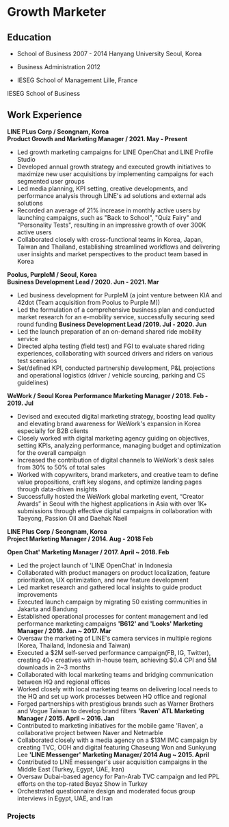 # Growth Marketer

## Education
- School of Business 2007 - 2014 Hanyang University Seoul, Korea

- Business Administration 2012
- IESEG School of Management Lille, France

IESEG School of Business

## Work Experience
**LINE PLus Corp / Seongnam, Korea**  
**Product Growth and Marketing Manager / 2021. May - Present**
- Led growth marketing campaigns for LINE OpenChat and LINE Profile Studio
-	Developed annual growth strategy and executed growth initiatives to maximize new user acquisitions by implementing campaigns for each segmented user groups
-	Led media planning, KPI setting, creative developments, and performance analysis through LINE's ad solutions and external ads solutions
-	Recorded an average of 21% increase in monthly active users by launching campaigns,  such as "Back to School", "Quiz Fairy" and "Personality Tests", resulting in an impressive growth of over 300K active users
-	Collaborated closely with cross-functional teams in Korea, Japan, Taiwan and Thailand, establishing streamlined workflows and delivering user insights and market perspectives to the product team based in Korea

**Poolus, PurpleM / Seoul, Korea**  
**Business Development Lead / 2020. Jun - 2021. Mar**
-	Led business development for PurpleM (a joint venture between KIA and 42dot  (Team acquisition from Poolus to Purple M))
-	Led the formulation of a comprehensive business plan and conducted market research for an e-mobility service, successfully securing seed round funding
**Business Development Lead /2019. Jul - 2020. Jun**
-	Led the launch preparation of an on-demand shared ride mobility service
-	Directed alpha testing (field test) and FGI to evaluate shared riding experiences, collaborating with sourced drivers and riders on various test scenarios
-	Set/defined KPI, conducted partnership development, P&L projections and operational logistics (driver / vehicle sourcing, parking and CS guidelines) 

**WeWork / Seoul Korea**
**Performance Marketing Manager / 2018. Feb - 2019. Jul**
-	Devised and executed digital marketing strategy, boosting lead quality and elevating brand awareness for WeWork's expansion in Korea especially for B2B clients
-	Closely worked with digital marketing agency guiding on objectives, setting KPIs, analyzing performance, managing budget and optimization for the overall campaign
-	Increased the contribution of digital channels to WeWork's desk sales from 30% to 50% of total sales
-	Worked with copywriters, brand marketers, and creative team to define value propositions, craft key slogans, and optimize landing pages through data-driven insights
-	Successfully hosted the WeWork global marketing event, “Creator Awards” in Seoul with the highest applications in Asia with over 1K+ submissions through effective digital campaigns in collaboration with Taeyong, Passion Oil and Daehak Naeil

**LINE Plus Corp / Seongnam, Korea**  
**Project Marketing Manager / 2014. Aug - 2018 Feb**

**Open Chat' Marketing Manager / 2017. April ~ 2018. Feb**
-	Led the project launch of 'LINE OpenChat' in Indonesia
-	Collaborated with product managers on product localization, feature prioritization, UX optimization, and new feature development
-	Led market research and gathered local insights to guide product improvements
-	Executed launch campaign by migrating 50 existing communities in Jakarta and Bandung
-	Established operational processes for content management and led performance marketing campaigns
**'B612' and 'Looks' Marketing Manager / 2016. Jan ~ 2017. Mar**  
-	Oversaw the marketing of LINE's camera services in multiple regions (Korea, Thailand, Indonesia and Taiwan)
-	Executed a $2M self-served performance campaign(FB, IG, Twitter), creating 40+ creatives with in-house team, achieving $0.4 CPI and 5M downloads in 2~3 months
-	Collaborated with local marketing teams and bridging communication between HQ and regional offices
-	Worked closely with local marketing teams on delivering local needs to the HQ and set up work processes between HQ office and regional
-	Forged partnerships with prestigious brands such as Warner Brothers and Vogue Taiwan to develop brand filters
**'Raven' ATL Marketing Manager / 2015. April ~ 2016. Jan**  
-	Contributed to marketing initiatives for the mobile game 'Raven', a collaborative project between Naver and Netmarble
-	Collaborated closely with a media agency on a $13M IMC campaign by creating TVC, OOH and digital featuring Chaseung Won and Sunkyung Lee
**'LINE Messenger' Marketing Manager/ 2014 Aug ~ 2015. April**  
-	Contributed to LINE messenger's user acquisition campaigns in the Middle East (Turkey, Egypt, UAE, Iran)
-	Oversaw Dubai-based agency for Pan-Arab TVC campaign and led PPL efforts on the top-rated Beyaz Show in Turkey
-	Orchestrated questionnaire design and moderated focus group interviews in Egypt, UAE, and Iran 



### Projects
